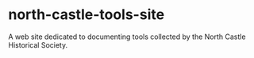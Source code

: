 # north-castle-tools-site
A web site dedicated to documenting tools collected by the North Castle Historical Society.
